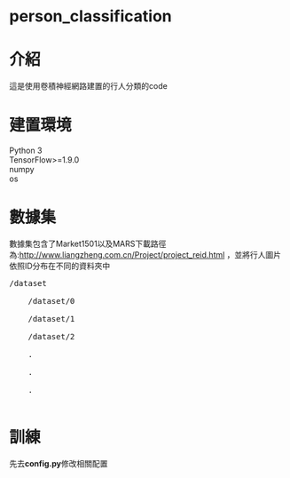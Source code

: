 # person_classification
# 介紹
這是使用卷積神經網路建置的行人分類的code
# 建置環境
Python 3<br />
TensorFlow>=1.9.0<br />
numpy<br />
os<br />
# 數據集
數據集包含了Market1501以及MARS下載路徑為:http://www.liangzheng.com.cn/Project/project_reid.html ，並將行人圖片依照ID分布在不同的資料夾中<br />
<pre>
/dataset<br />
    /dataset/0<br />
    /dataset/1<br />
    /dataset/2<br />
    .<br />
    .<br />
    .<br />
</pre>
# 訓練
先去**config.py**修改相關配置
